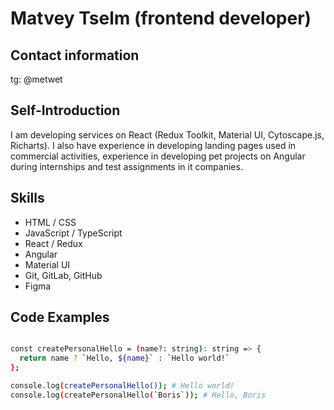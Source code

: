 # Matvey Tselm (frontend developer)

## Contact information

tg: @metwet

## Self-Introduction

I am developing services on React (Redux Toolkit, Material UI, Cytoscape.js, Richarts). I also have experience in developing landing pages used in commercial activities, experience in developing pet projects on Angular during internships and test assignments in it companies.

## Skills

- HTML / CSS
- JavaScript / TypeScript
- React / Redux
- Angular
- Material UI
- Git, GitLab, GitHub
- Figma


## Code Examples

```sh

const createPersonalHello = (name?: string): string => {
  return name ? `Hello, ${name}` : `Hello world!`
};

console.log(createPersonalHello()); # Hello world!
console.log(createPersonalHello(`Boris`)); # Hello, Boris

```

